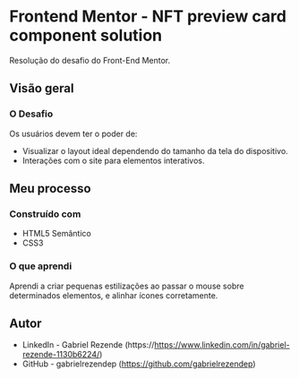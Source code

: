 # Frontend Mentor - NFT preview card component solution

Resolução do desafio do Front-End Mentor.

## Visão geral

### O Desafio

Os usuários devem ter o poder de:

- Visualizar o layout ideal dependendo do tamanho da tela do dispositivo.
- Interações com o site para elementos interativos.

## Meu processo

### Construído com

- HTML5 Semântico
- CSS3

### O que aprendi

Aprendi a criar pequenas estilizações ao passar o mouse sobre determinados elementos, e alinhar ícones corretamente.

## Autor

- LinkedIn - Gabriel Rezende (https://https://www.linkedin.com/in/gabriel-rezende-1130b6224/)
- GitHub - gabrielrezendep (https://github.com/gabrielrezendep)
